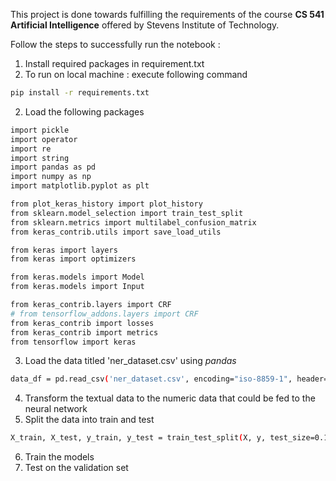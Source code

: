 This project is done towards fulfilling the requirements of the course **CS 541 Artificial Intelligence** offered by Stevens Institute of Technology.  

Follow the steps to successfully run the notebook :

1. Install required packages in requirement.txt 
2. To run on local machine : execute following command
```sh
pip install -r requirements.txt
```
2. Load the following packages 
```sh
import pickle
import operator
import re
import string
import pandas as pd
import numpy as np
import matplotlib.pyplot as plt

from plot_keras_history import plot_history
from sklearn.model_selection import train_test_split
from sklearn.metrics import multilabel_confusion_matrix
from keras_contrib.utils import save_load_utils

from keras import layers
from keras import optimizers

from keras.models import Model
from keras.models import Input

from keras_contrib.layers import CRF
# from tensorflow_addons.layers import CRF
from keras_contrib import losses
from keras_contrib import metrics
from tensorflow import keras
```
3. Load the data titled 'ner_dataset.csv' using *pandas*
```sh
data_df = pd.read_csv('ner_dataset.csv', encoding="iso-8859-1", header=0)
```
4. Transform the textual data to the numeric data that could be fed to the neural network 
5. Split the data into train and test 
```sh
X_train, X_test, y_train, y_test = train_test_split(X, y, test_size=0.1, random_state=1234)
```
6. Train the models
7. Test on the validation set